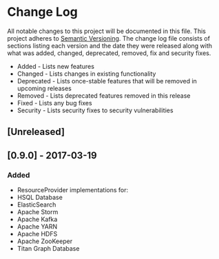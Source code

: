 # Change Log
All notable changes to this project will be documented in this file. This project
adheres to [Semantic Versioning](http://semver.org/). The change log file consists
of sections listing each version and the date they were released along with what
was added, changed, deprecated, removed, fix and security fixes.

- Added - Lists new features
- Changed - Lists changes in existing functionality
- Deprecated -  Lists once-stable features that will be removed in upcoming releases
- Removed - Lists deprecated features removed in this release
- Fixed - Lists any bug fixes
- Security - Lists security fixes to security vulnerabilities

## [Unreleased]

## [0.9.0] - 2017-03-19
### Added
- ResourceProvider implementations for:
 - HSQL Database
 - ElasticSearch
 - Apache Storm
 - Apache Kafka
 - Apache YARN
 - Apache HDFS
 - Apache ZooKeeper
 - Titan Graph Database
